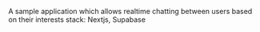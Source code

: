 A sample application which allows realtime chatting between users based on their interests
stack: Nextjs, Supabase
